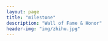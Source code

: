 ```yaml
---
layout: page
title: "milestone"
description: "Wall of Fame & Honor"
header-img: "img/zhihu.jpg"
---
```









